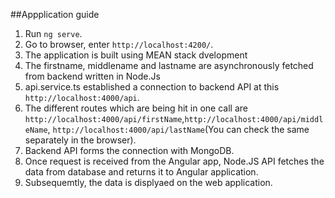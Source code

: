 ##Appplication guide

1. Run `ng serve`.
2. Go to browser, enter `http://localhost:4200/`. 
3. The application is built using MEAN stack dvelopment
4. The firstname, middlename and lastname are asynchronously fetched from backend written in Node.Js
5. api.service.ts established a connection to backend API at this `http://localhost:4000/api`.
6. The different routes which are being hit in one call are `http://localhost:4000/api/firstName`,`http://localhost:4000/api/middleName`, `http://localhost:4000/api/lastName`(You can check the same separately in the browser).
5. Backend API forms the connection with MongoDB.
5. Once request is received from the Angular app, Node.JS API fetches the data from database and returns it to Angular application.
6. Subsequemtly, the data is displyaed on the web application.
